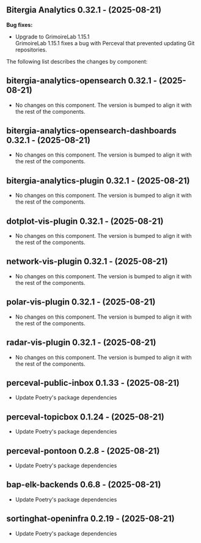 ## Bitergia Analytics 0.32.1 - (2025-08-21)

**Bug fixes:**

 * Upgrade to GrimoireLab 1.15.1\
   GrimoireLab 1.15.1 fixes a bug with Perceval that prevented updating
   Git repositories.

The following list describes the changes by component:

  ## bitergia-analytics-opensearch 0.32.1 - (2025-08-21)
  
  * No changes on this component. The version is bumped to align it
    with the rest of the components.
  ## bitergia-analytics-opensearch-dashboards 0.32.1 - (2025-08-21)
  
  * No changes on this component. The version is bumped to align it
    with the rest of the components.
  ## bitergia-analytics-plugin 0.32.1 - (2025-08-21)
  
  * No changes on this component. The version is bumped to align it
    with the rest of the components.
  ## dotplot-vis-plugin 0.32.1 - (2025-08-21)
  
  * No changes on this component. The version is bumped to align it
    with the rest of the components.
  ## network-vis-plugin 0.32.1 - (2025-08-21)
  
  * No changes on this component. The version is bumped to align it
    with the rest of the components.
  ## polar-vis-plugin 0.32.1 - (2025-08-21)
  
  * No changes on this component. The version is bumped to align it
    with the rest of the components.
  ## radar-vis-plugin 0.32.1 - (2025-08-21)
  
  * No changes on this component. The version is bumped to align it
    with the rest of the components.
  ## perceval-public-inbox 0.1.33 - (2025-08-21)
  
  * Update Poetry's package dependencies
  ## perceval-topicbox 0.1.24 - (2025-08-21)
  
  * Update Poetry's package dependencies
  ## perceval-pontoon 0.2.8 - (2025-08-21)
  
  * Update Poetry's package dependencies
  ## bap-elk-backends 0.6.8 - (2025-08-21)
  
  * Update Poetry's package dependencies
  ## sortinghat-openinfra 0.2.19 - (2025-08-21)
  
  * Update Poetry's package dependencies
